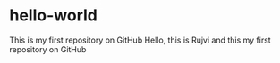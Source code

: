 # hello-world
This is my first repository on GitHub
Hello, this is Rujvi and this my first repository on GitHub
